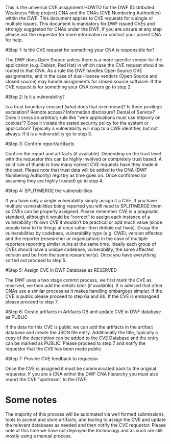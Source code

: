 This is the universal CVE assignment HOWTO for the DWF (Distributed Weakness Filing project) CNA and the CNAs (CVE Numbering Authorities) within the DWF. This document applies to CVE requests for a single or multiple issues. This document is mandatory for DWF issued CVEs and strongly suggested for CNAs under the DWF. If you are unsure at any step please ask the requestor for more information or contact your parent CNA for help.

#Step 1: Is the CVE request for something your CNA is responsible for?

The DWF does Open Source unless there is a more specific vendor for the application (e.g. Debian, Red Hat) in which case the CVE request should be routed to that CNA. As a rule the DWF handles Open Source CVE assignments, and in the case of dual-license vendors (Open Source and closed source) may handle assignments for closed source software. If the CVE request is for something your CNA covers go to step 2. 

#Step 2: Is it a vulnerability? 

Is a trust boundary crossed (what does that even mean)? Is there privilege escalation? Remote access? Information disclosure? Denial of Service? Does it cross an arbitrary rule like “web applications must use httponly on cookies”? Does it violate the stated security policy for the system or application? Typically a vulnerability will map to a CWE identifier, but not always. If it is a vulnerability go to step 3.

#Step 3: Confirm report/artifacts

Confirm the report and artifacts (if available). Depending on the trust level with the requestor this can be highly involved or completely trust based. A solid rule of thumb is how many correct CVE requests have they made in the past. Please note that trust data will be added to the DNA (DWF Numbering Authority) registry as time goes on. Once confirmed (or assuming they are highly trusted) go to step 4.

#Step 4: SPLIT/MERGE the vulnerabilities

If you have only a single vulnerability simply assign it a CVE. If you have multiple vulnerabilities being reported you will need to SPLIT/MERGE them so CVEs can be properly assigned. Please remember CVE is a pragmatic standard, although it would be “correct” to assign each instance of a vulnerability it’s own CVE it wouldn’t be practical or add much value (since people tend to fix things at once rather then dribble out fixes). Group the vulnerabilities by codebase, vulnerability type (e.g. CWE), version affected and the reporter (researcher or organization) in the case of multiple reporters reporting similar vulns at the same time. Ideally each group of CVEs should have a unique codebase, vulnerability, the same affected version and be from the same researcher(s). Once you have everything sorted out proceed to step 5.

#Step 5: Assign CVE in DWF Database as RESERVED

The DWF uses a two stage commit process, we first mark the CVE as reserved, we then add the details later (if available). It is advised that other CNAs use a similar process as it makes handling embargoes simpler. If the CVE is public please proceed to step 6a and 6b. If the CVE is embargoed please proceed to step 7.

#Step 6: Create artifacts in Artifacts DB and update CVE in DWF database as PUBLIC

If the data for this CVE is public we can add the artifacts in the artifact database and create the JSON file entry. Additionally the title, typically a copy of the description can be added to the CVE Database and the entry can be marked as PUBLIC. Please proceed to step 7 and notify the requestor that the CVE has been made public.

#Step 7: Provide CVE feedback to requestor

Once the CVE is assigned it must be communicated back to the original requestor. If you are a CNA within the DWF CNA hierarchy you must also report the CVE “upstream” to the DWF. 

# Some notes

The majority of this process will be automated via well formed submissions, tools to accept and store artifacts, and tooling to assign the CVE and update the relevant databases as needed and then notify the CVE requestor. Please note at this time we have not deployed the technology and as such are still mostly using a manual process. 
